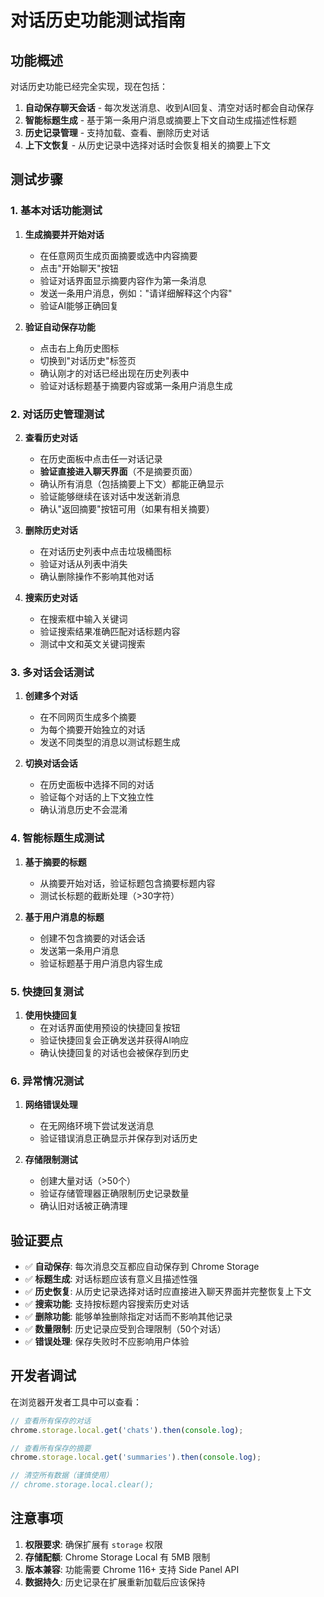 # 对话历史功能测试指南

## 功能概述

对话历史功能已经完全实现，现在包括：

1. **自动保存聊天会话** - 每次发送消息、收到AI回复、清空对话时都会自动保存
2. **智能标题生成** - 基于第一条用户消息或摘要上下文自动生成描述性标题
3. **历史记录管理** - 支持加载、查看、删除历史对话
4. **上下文恢复** - 从历史记录中选择对话时会恢复相关的摘要上下文

## 测试步骤

### 1. 基本对话功能测试

1. **生成摘要并开始对话**
   - 在任意网页生成页面摘要或选中内容摘要
   - 点击"开始聊天"按钮
   - 验证对话界面显示摘要内容作为第一条消息
   - 发送一条用户消息，例如："请详细解释这个内容"
   - 验证AI能够正确回复

2. **验证自动保存功能**
   - 点击右上角历史图标
   - 切换到"对话历史"标签页
   - 确认刚才的对话已经出现在历史列表中
   - 验证对话标题基于摘要内容或第一条用户消息生成

### 2. 对话历史管理测试

2. **查看历史对话**
   - 在历史面板中点击任一对话记录
   - **验证直接进入聊天界面**（不是摘要页面）
   - 确认所有消息（包括摘要上下文）都能正确显示
   - 验证能够继续在该对话中发送新消息
   - 确认"返回摘要"按钮可用（如果有相关摘要）

2. **删除历史对话**
   - 在对话历史列表中点击垃圾桶图标
   - 验证对话从列表中消失
   - 确认删除操作不影响其他对话

3. **搜索历史对话**
   - 在搜索框中输入关键词
   - 验证搜索结果准确匹配对话标题内容
   - 测试中文和英文关键词搜索

### 3. 多对话会话测试

1. **创建多个对话**
   - 在不同网页生成多个摘要
   - 为每个摘要开始独立的对话
   - 发送不同类型的消息以测试标题生成

2. **切换对话会话**
   - 在历史面板中选择不同的对话
   - 验证每个对话的上下文独立性
   - 确认消息历史不会混淆

### 4. 智能标题生成测试

1. **基于摘要的标题**
   - 从摘要开始对话，验证标题包含摘要标题内容
   - 测试长标题的截断处理（>30字符）

2. **基于用户消息的标题**
   - 创建不包含摘要的对话会话
   - 发送第一条用户消息
   - 验证标题基于用户消息内容生成

### 5. 快捷回复测试

1. **使用快捷回复**
   - 在对话界面使用预设的快捷回复按钮
   - 验证快捷回复会正确发送并获得AI响应
   - 确认快捷回复的对话也会被保存到历史

### 6. 异常情况测试

1. **网络错误处理**
   - 在无网络环境下尝试发送消息
   - 验证错误消息正确显示并保存到对话历史

2. **存储限制测试**
   - 创建大量对话（>50个）
   - 验证存储管理器正确限制历史记录数量
   - 确认旧对话被正确清理

## 验证要点

- ✅ **自动保存**: 每次消息交互都应自动保存到 Chrome Storage
- ✅ **标题生成**: 对话标题应该有意义且描述性强
- ✅ **历史恢复**: 从历史记录选择对话时应直接进入聊天界面并完整恢复上下文
- ✅ **搜索功能**: 支持按标题内容搜索历史对话
- ✅ **删除功能**: 能够单独删除指定对话而不影响其他记录
- ✅ **数量限制**: 历史记录应受到合理限制（50个对话）
- ✅ **错误处理**: 保存失败时不应影响用户体验

## 开发者调试

在浏览器开发者工具中可以查看：

```javascript
// 查看所有保存的对话
chrome.storage.local.get('chats').then(console.log);

// 查看所有保存的摘要
chrome.storage.local.get('summaries').then(console.log);

// 清空所有数据（谨慎使用）
// chrome.storage.local.clear();
```

## 注意事项

1. **权限要求**: 确保扩展有 `storage` 权限
2. **存储配额**: Chrome Storage Local 有 5MB 限制
3. **版本兼容**: 功能需要 Chrome 116+ 支持 Side Panel API
4. **数据持久**: 历史记录在扩展重新加载后应该保持